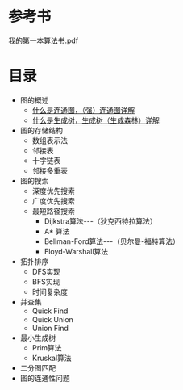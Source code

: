 
# 参考书
我的第一本算法书.pdf


# 目录

* 图的概述
  *  [什么是连通图，（强）连通图详解](http://data.biancheng.net/view/201.html)
  *  [什么是生成树，生成树（生成森林）详解](http://data.biancheng.net/view/202.html)
* 图的存储结构
  * 数组表示法
  * 邻接表
  * 十字链表
  * 邻接多重表
* 图的搜索
  * 深度优先搜索
  * 广度优先搜索
  * 最短路径搜索
    * Dijkstra算法---（狄克西特拉算法）
    * A* 算法
    * Bellman-Ford算法---（贝尔曼-福特算法）
    * Floyd-Warshall算法
* 拓扑排序
  * DFS实现
  * BFS实现
  * 时间复杂度
* 并查集
  * Quick Find
  * Quick Union
  * Union Find
* 最小生成树
  * Prim算法
  * Kruskal算法
* 二分图匹配
* 图的连通性问题
  
